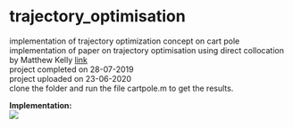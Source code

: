 # trajectory_optimisation
implementation of trajectory optimization concept on cart pole \
implementation of paper on trajectory optimisation using direct collocation by Matthew Kelly [link](https://github.com/satyamgupta2708/trajectory_optimisation/blob/master/trajectory_optimization%20.pdf)\
project completed on 28-07-2019 \
project uploaded on 23-06-2020 \
clone the folder and run the file cartpole.m to get the results.

**Implementation:**\
![](https://github.com/satyamgupta2708/trajectory_optimisation/blob/master/cart_pendulum.gif)
